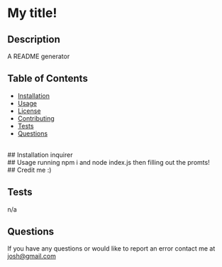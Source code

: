 # My title! &nbsp;
## Description
A README generator &nbsp;
<br>
## Table of Contents

- [Installation](#installation)
- [Usage](#usage)
- [License](#license)
- [Contributing](#contributing)
- [Tests](#tests)
- [Questions](#questions)
<br>
## Installation
inquirer &nbsp;
<br>
## Usage
running npm i and node index.js then filling out the promts! &nbsp;
<br>
## Credit
me :) &nbsp;
<br>



## Tests
n/a
<br>
## Questions
If you have any questions or would like to report an error contact me at josh@gmail.com &nbsp;

